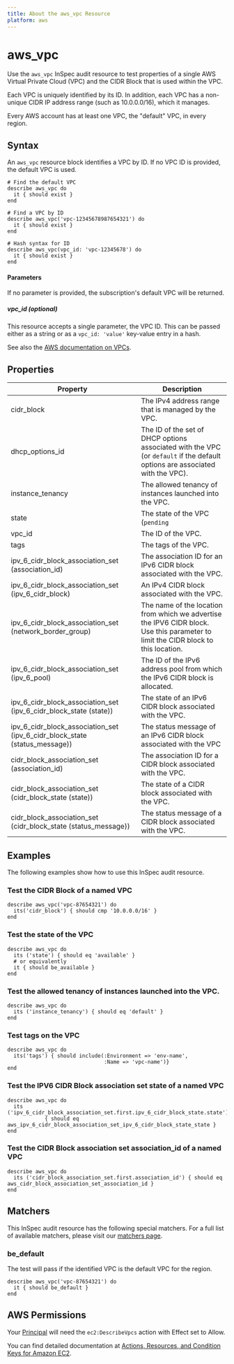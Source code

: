```yaml
---
title: About the aws_vpc Resource
platform: aws
---
```


# aws\_vpc

Use the `aws_vpc` InSpec audit resource to test properties of a single AWS Virtual Private Cloud (VPC) and the CIDR Block that is used within the VPC.

Each VPC is uniquely identified by its ID. In addition, each VPC has a non-unique CIDR IP address range (such as 10.0.0.0/16), which it manages.

Every AWS account has at least one VPC, the "default" VPC, in every region.

## Syntax

An `aws_vpc` resource block identifies a VPC by ID. If no VPC ID is provided, the default VPC is used.

    # Find the default VPC
    describe aws_vpc do
      it { should exist }
    end

    # Find a VPC by ID
    describe aws_vpc('vpc-12345678987654321') do
      it { should exist }
    end

    # Hash syntax for ID
    describe aws_vpc(vpc_id: 'vpc-12345678') do
      it { should exist }
    end

#### Parameters

If no parameter is provided, the subscription's default VPC will be returned.

##### vpc\_id _(optional)_

This resource accepts a single parameter, the VPC ID.
This can be passed either as a string or as a `vpc_id: 'value'` key-value entry in a hash.

See also the [AWS documentation on VPCs](https://docs.aws.amazon.com/vpc/latest/userguide/what-is-amazon-vpc.html).

## Properties

|Property         | Description|
| ---             | --- |
|cidr\_block       | The IPv4 address range that is managed by the VPC. |
|dhcp\_options\_id  | The ID of the set of DHCP options associated with the VPC (or `default` if the default options are associated with the VPC). |
|instance\_tenancy | The allowed tenancy of instances launched into the VPC. |
|state            | The state of the VPC (`pending` | `available`). |
|vpc\_id           | The ID of the VPC. |
|tags             | The tags of the VPC. |
|ipv\_6\_cidr\_block\_association\_set (association\_id) | The association ID for an IPv6 CIDR block associated with the VPC. |
|ipv\_6\_cidr\_block\_association\_set (ipv\_6\_cidr_block) | An IPv4 CIDR block associated with the VPC. |
|ipv\_6\_cidr\_block\_association\_set (network\_border\_group) | The name of the location from which we advertise the IPV6 CIDR block. Use this parameter to limit the CIDR block to this location. |
|ipv\_6\_cidr\_block\_association\_set (ipv\_6\_pool) | The ID of the IPv6 address pool from which the IPv6 CIDR block is allocated. |
|ipv\_6\_cidr\_block\_association\_set (ipv\_6\_cidr\_block\_state (state)) | The state of an IPv6 CIDR block associated with the VPC. |
|ipv\_6\_cidr\_block\_association\_set (ipv_6\_cidr\_block\_state (status\_message)) | The status message of an IPv6 CIDR block associated with the VPC |
|cidr\_block\_association\_set (association\_id) | The association ID for a CIDR block associated with the VPC. |
|cidr\_block\_association\_set (cidr\_block\_state (state)) | The state of a CIDR block associated with the VPC. |
|cidr\_block\_association\_set (cidr\_block\_state (status\_message)) | The status message of a CIDR block associated with the VPC. |

## Examples

The following examples show how to use this InSpec audit resource.

### Test the CIDR Block of a named VPC

    describe aws_vpc('vpc-87654321') do
      its('cidr_block') { should cmp '10.0.0.0/16' }
    end

### Test the state of the VPC

    describe aws_vpc do
      its ('state') { should eq 'available' }
      # or equivalently
      it { should be_available }
    end

### Test the allowed tenancy of instances launched into the VPC.

    describe aws_vpc do
      its ('instance_tenancy') { should eq 'default' }
    end

### Test tags on the VPC

    describe aws_vpc do
      its('tags') { should include(:Environment => 'env-name',
                                   :Name => 'vpc-name')}
    end

### Test the IPV6 CIDR Block association set state of a named VPC

    describe aws_vpc do
      its ('ipv_6_cidr_block_association_set.first.ipv_6_cidr_block_state.state')
                { should eq aws_ipv_6_cidr_block_association_set_ipv_6_cidr_block_state_state }
    end

### Test the CIDR Block association set association_id of a named VPC

    describe aws_vpc do
      its ('cidr_block_association_set.first.association_id') { should eq aws_cidr_block_association_set_association_id }
    end

## Matchers

This InSpec audit resource has the following special matchers. For a full list of available matchers, please visit our [matchers page](https://www.inspec.io/docs/reference/matchers/).

### be\_default

The test will pass if the identified VPC is the default VPC for the region.

    describe aws_vpc('vpc-87654321') do
      it { should be_default }
    end

## AWS Permissions

Your [Principal](https://docs.aws.amazon.com/IAM/latest/UserGuide/intro-structure.html#intro-structure-principal) will need the `ec2:DescribeVpcs` action with Effect set to Allow.

You can find detailed documentation at [Actions, Resources, and Condition Keys for Amazon EC2](https://docs.aws.amazon.com/IAM/latest/UserGuide/list_amazonec2.html).
